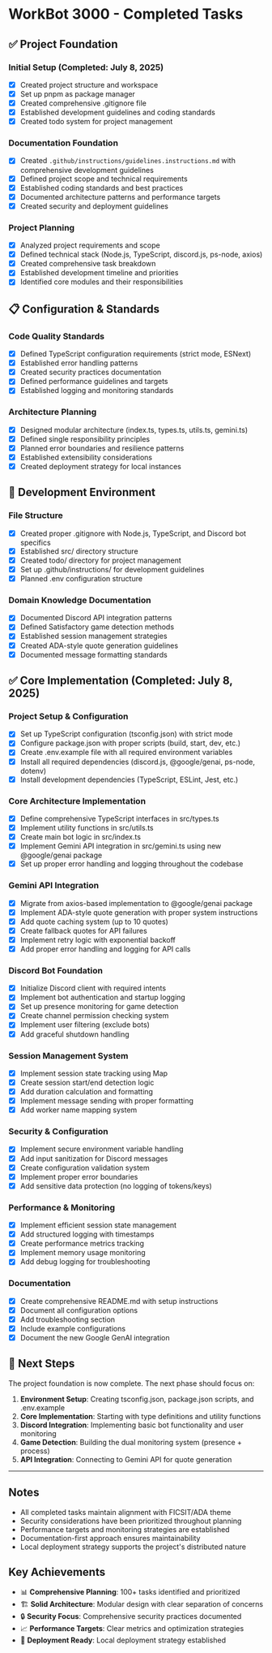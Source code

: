# WorkBot 3000 - Completed Tasks

## ✅ Project Foundation

### Initial Setup (Completed: July 8, 2025)

- [x] Created project structure and workspace
- [x] Set up pnpm as package manager
- [x] Created comprehensive .gitignore file
- [x] Established development guidelines and coding standards
- [x] Created todo system for project management

### Documentation Foundation

- [x] Created `.github/instructions/guidelines.instructions.md` with comprehensive development guidelines
- [x] Defined project scope and technical requirements
- [x] Established coding standards and best practices
- [x] Documented architecture patterns and performance targets
- [x] Created security and deployment guidelines

### Project Planning

- [x] Analyzed project requirements and scope
- [x] Defined technical stack (Node.js, TypeScript, discord.js, ps-node, axios)
- [x] Created comprehensive task breakdown
- [x] Established development timeline and priorities
- [x] Identified core modules and their responsibilities

## 📋 Configuration & Standards

### Code Quality Standards

- [x] Defined TypeScript configuration requirements (strict mode, ESNext)
- [x] Established error handling patterns
- [x] Created security practices documentation
- [x] Defined performance guidelines and targets
- [x] Established logging and monitoring standards

### Architecture Planning

- [x] Designed modular architecture (index.ts, types.ts, utils.ts, gemini.ts)
- [x] Defined single responsibility principles
- [x] Planned error boundaries and resilience patterns
- [x] Established extensibility considerations
- [x] Created deployment strategy for local instances

## 🔧 Development Environment

### File Structure

- [x] Created proper .gitignore with Node.js, TypeScript, and Discord bot specifics
- [x] Established src/ directory structure
- [x] Created todo/ directory for project management
- [x] Set up .github/instructions/ for development guidelines
- [x] Planned .env configuration structure

### Domain Knowledge Documentation

- [x] Documented Discord API integration patterns
- [x] Defined Satisfactory game detection methods
- [x] Established session management strategies
- [x] Created ADA-style quote generation guidelines
- [x] Documented message formatting standards

## ✅ Core Implementation (Completed: July 8, 2025)

### Project Setup & Configuration
- [x] Set up TypeScript configuration (tsconfig.json) with strict mode
- [x] Configure package.json with proper scripts (build, start, dev, etc.)
- [x] Create .env.example file with all required environment variables
- [x] Install all required dependencies (discord.js, @google/genai, ps-node, dotenv)
- [x] Install development dependencies (TypeScript, ESLint, Jest, etc.)

### Core Architecture Implementation
- [x] Define comprehensive TypeScript interfaces in src/types.ts
- [x] Implement utility functions in src/utils.ts
- [x] Create main bot logic in src/index.ts
- [x] Implement Gemini API integration in src/gemini.ts using new @google/genai package
- [x] Set up proper error handling and logging throughout the codebase

### Gemini API Integration
- [x] Migrate from axios-based implementation to @google/genai package
- [x] Implement ADA-style quote generation with proper system instructions
- [x] Add quote caching system (up to 10 quotes)
- [x] Create fallback quotes for API failures
- [x] Implement retry logic with exponential backoff
- [x] Add proper error handling and logging for API calls

### Discord Bot Foundation
- [x] Initialize Discord client with required intents
- [x] Implement bot authentication and startup logging
- [x] Set up presence monitoring for game detection
- [x] Create channel permission checking system
- [x] Implement user filtering (exclude bots)
- [x] Add graceful shutdown handling

### Session Management System
- [x] Implement session state tracking using Map
- [x] Create session start/end detection logic
- [x] Add duration calculation and formatting
- [x] Implement message sending with proper formatting
- [x] Add worker name mapping system

### Security & Configuration
- [x] Implement secure environment variable handling
- [x] Add input sanitization for Discord messages
- [x] Create configuration validation system
- [x] Implement proper error boundaries
- [x] Add sensitive data protection (no logging of tokens/keys)

### Performance & Monitoring
- [x] Implement efficient session state management
- [x] Add structured logging with timestamps
- [x] Create performance metrics tracking
- [x] Implement memory usage monitoring
- [x] Add debug logging for troubleshooting

### Documentation
- [x] Create comprehensive README.md with setup instructions
- [x] Document all configuration options
- [x] Add troubleshooting section
- [x] Include example configurations
- [x] Document the new Google GenAI integration

## 🎯 Next Steps

The project foundation is now complete. The next phase should focus on:

1. **Environment Setup**: Creating tsconfig.json, package.json scripts, and .env.example
2. **Core Implementation**: Starting with type definitions and utility functions
3. **Discord Integration**: Implementing basic bot functionality and user monitoring
4. **Game Detection**: Building the dual monitoring system (presence + process)
5. **API Integration**: Connecting to Gemini API for quote generation

---

## Notes

- All completed tasks maintain alignment with FICSIT/ADA theme
- Security considerations have been prioritized throughout planning
- Performance targets and monitoring strategies are established
- Documentation-first approach ensures maintainability
- Local deployment strategy supports the project's distributed nature

## Key Achievements

- 📊 **Comprehensive Planning**: 100+ tasks identified and prioritized
- 🏗️ **Solid Architecture**: Modular design with clear separation of concerns
- 🔒 **Security Focus**: Comprehensive security practices documented
- 📈 **Performance Targets**: Clear metrics and optimization strategies
- 🚀 **Deployment Ready**: Local deployment strategy established
